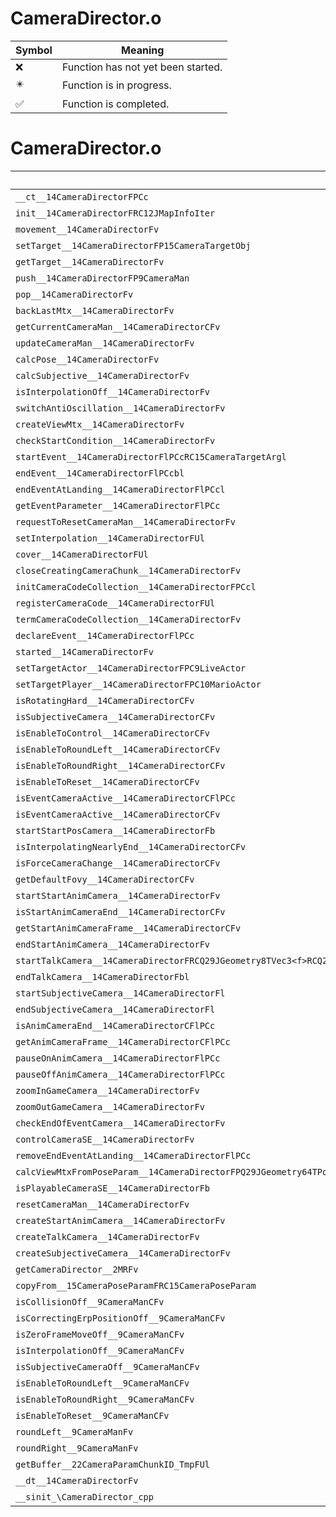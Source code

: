 # CameraDirector.o
| Symbol | Meaning 
| ------------- | ------------- 
| :x: | Function has not yet been started. 
| :eight_pointed_black_star: | Function is in progress. 
| :white_check_mark: | Function is completed. 


# CameraDirector.o
| Symbol | Decompiled? |
| ------------- | ------------- |
| `__ct__14CameraDirectorFPCc` | :white_check_mark: |
| `init__14CameraDirectorFRC12JMapInfoIter` | :white_check_mark: |
| `movement__14CameraDirectorFv` | :white_check_mark: |
| `setTarget__14CameraDirectorFP15CameraTargetObj` | :white_check_mark: |
| `getTarget__14CameraDirectorFv` | :white_check_mark: |
| `push__14CameraDirectorFP9CameraMan` | :white_check_mark: |
| `pop__14CameraDirectorFv` | :white_check_mark: |
| `backLastMtx__14CameraDirectorFv` | :white_check_mark: |
| `getCurrentCameraMan__14CameraDirectorCFv` | :white_check_mark: |
| `updateCameraMan__14CameraDirectorFv` | :x: |
| `calcPose__14CameraDirectorFv` | :white_check_mark: |
| `calcSubjective__14CameraDirectorFv` | :x: |
| `isInterpolationOff__14CameraDirectorFv` | :white_check_mark: |
| `switchAntiOscillation__14CameraDirectorFv` | :white_check_mark: |
| `createViewMtx__14CameraDirectorFv` | :white_check_mark: |
| `checkStartCondition__14CameraDirectorFv` | :white_check_mark: |
| `startEvent__14CameraDirectorFlPCcRC15CameraTargetArgl` | :white_check_mark: |
| `endEvent__14CameraDirectorFlPCcbl` | :white_check_mark: |
| `endEventAtLanding__14CameraDirectorFlPCcl` | :x: |
| `getEventParameter__14CameraDirectorFlPCc` | :white_check_mark: |
| `requestToResetCameraMan__14CameraDirectorFv` | :white_check_mark: |
| `setInterpolation__14CameraDirectorFUl` | :white_check_mark: |
| `cover__14CameraDirectorFUl` | :white_check_mark: |
| `closeCreatingCameraChunk__14CameraDirectorFv` | :white_check_mark: |
| `initCameraCodeCollection__14CameraDirectorFPCcl` | :white_check_mark: |
| `registerCameraCode__14CameraDirectorFUl` | :white_check_mark: |
| `termCameraCodeCollection__14CameraDirectorFv` | :white_check_mark: |
| `declareEvent__14CameraDirectorFlPCc` | :white_check_mark: |
| `started__14CameraDirectorFv` | :white_check_mark: |
| `setTargetActor__14CameraDirectorFPC9LiveActor` | :white_check_mark: |
| `setTargetPlayer__14CameraDirectorFPC10MarioActor` | :white_check_mark: |
| `isRotatingHard__14CameraDirectorCFv` | :white_check_mark: |
| `isSubjectiveCamera__14CameraDirectorCFv` | :white_check_mark: |
| `isEnableToControl__14CameraDirectorCFv` | :white_check_mark: |
| `isEnableToRoundLeft__14CameraDirectorCFv` | :white_check_mark: |
| `isEnableToRoundRight__14CameraDirectorCFv` | :white_check_mark: |
| `isEnableToReset__14CameraDirectorCFv` | :white_check_mark: |
| `isEventCameraActive__14CameraDirectorCFlPCc` | :white_check_mark: |
| `isEventCameraActive__14CameraDirectorCFv` | :white_check_mark: |
| `startStartPosCamera__14CameraDirectorFb` | :white_check_mark: |
| `isInterpolatingNearlyEnd__14CameraDirectorCFv` | :white_check_mark: |
| `isForceCameraChange__14CameraDirectorCFv` | :white_check_mark: |
| `getDefaultFovy__14CameraDirectorCFv` | :white_check_mark: |
| `startStartAnimCamera__14CameraDirectorFv` | :white_check_mark: |
| `isStartAnimCameraEnd__14CameraDirectorCFv` | :white_check_mark: |
| `getStartAnimCameraFrame__14CameraDirectorCFv` | :white_check_mark: |
| `endStartAnimCamera__14CameraDirectorFv` | :white_check_mark: |
| `startTalkCamera__14CameraDirectorFRCQ29JGeometry8TVec3<f>RCQ29JGeometry8TVec3<f>ffl` | :x: |
| `endTalkCamera__14CameraDirectorFbl` | :white_check_mark: |
| `startSubjectiveCamera__14CameraDirectorFl` | :white_check_mark: |
| `endSubjectiveCamera__14CameraDirectorFl` | :white_check_mark: |
| `isAnimCameraEnd__14CameraDirectorCFlPCc` | :white_check_mark: |
| `getAnimCameraFrame__14CameraDirectorCFlPCc` | :white_check_mark: |
| `pauseOnAnimCamera__14CameraDirectorFlPCc` | :white_check_mark: |
| `pauseOffAnimCamera__14CameraDirectorFlPCc` | :white_check_mark: |
| `zoomInGameCamera__14CameraDirectorFv` | :white_check_mark: |
| `zoomOutGameCamera__14CameraDirectorFv` | :white_check_mark: |
| `checkEndOfEventCamera__14CameraDirectorFv` | :x: |
| `controlCameraSE__14CameraDirectorFv` | :x: |
| `removeEndEventAtLanding__14CameraDirectorFlPCc` | :x: |
| `calcViewMtxFromPoseParam__14CameraDirectorFPQ29JGeometry64TPosition3<Q29JGeometry38TMatrix34<Q29JGeometry13SMatrix34C<f>>>PC15CameraPoseParam` | :x: |
| `isPlayableCameraSE__14CameraDirectorFb` | :white_check_mark: |
| `resetCameraMan__14CameraDirectorFv` | :white_check_mark: |
| `createStartAnimCamera__14CameraDirectorFv` | :white_check_mark: |
| `createTalkCamera__14CameraDirectorFv` | :white_check_mark: |
| `createSubjectiveCamera__14CameraDirectorFv` | :white_check_mark: |
| `getCameraDirector__2MRFv` | :x: |
| `copyFrom__15CameraPoseParamFRC15CameraPoseParam` | :white_check_mark: |
| `isCollisionOff__9CameraManCFv` | :white_check_mark: |
| `isCorrectingErpPositionOff__9CameraManCFv` | :white_check_mark: |
| `isZeroFrameMoveOff__9CameraManCFv` | :white_check_mark: |
| `isInterpolationOff__9CameraManCFv` | :white_check_mark: |
| `isSubjectiveCameraOff__9CameraManCFv` | :white_check_mark: |
| `isEnableToRoundLeft__9CameraManCFv` | :white_check_mark: |
| `isEnableToRoundRight__9CameraManCFv` | :white_check_mark: |
| `isEnableToReset__9CameraManCFv` | :white_check_mark: |
| `roundLeft__9CameraManFv` | :white_check_mark: |
| `roundRight__9CameraManFv` | :white_check_mark: |
| `getBuffer__22CameraParamChunkID_TmpFUl` | :white_check_mark: |
| `__dt__14CameraDirectorFv` | :white_check_mark: |
| `__sinit_\CameraDirector_cpp` | :x: |
